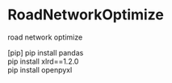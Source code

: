 # RoadNetworkOptimize
road network optimize

[pip]
pip install pandas  
pip install xlrd==1.2.0  
pip install openpyxl
